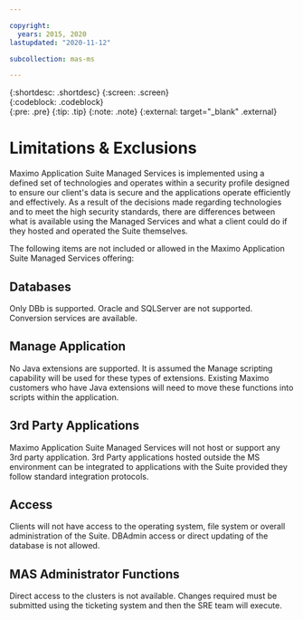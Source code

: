 ```yaml
---

copyright:
  years: 2015, 2020
lastupdated: "2020-11-12"

subcollection: mas-ms

---
```


{:shortdesc: .shortdesc}
{:screen: .screen}  
{:codeblock: .codeblock}  
{:pre: .pre}
{:tip: .tip}
{:note: .note}
{:external: target="_blank" .external}

# Limitations & Exclusions

Maximo Application Suite Managed Services is implemented using a defined set of technologies and operates within a security profile designed to ensure our  client's data is secure and the applications operate efficiently and effectively.  As a result of the decisions made regarding technologies and to meet the high security standards, there are differences between what is available using the Managed Services and what a client could do if they hosted and operated the Suite themselves.

The following items are not included or allowed in the Maximo Application Suite Managed Services offering:

## Databases

Only DBb is supported.  Oracle and SQLServer are not supported.  Conversion services are available.

## Manage Application

No Java extensions are supported.  It is assumed the Manage scripting capability will be used for these types of extensions.  Existing Maximo customers who have Java extensions will need to move these functions into scripts within the application.

## 3rd Party Applications

Maximo Application Suite Managed Services will not host or support any 3rd party application.  3rd Party applications hosted outside the MS environment can be integrated to applications with the Suite provided they follow standard integration protocols.

## Access

Clients will not have access to the operating system, file system or overall administration of the Suite.  DBAdmin access or direct updating of the database is not allowed.

## MAS Administrator Functions

Direct access to the clusters is not available.  Changes required must be submitted using the ticketing system and then the SRE team will execute. 